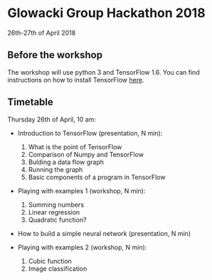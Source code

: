 # Glowacki Group Hackathon 2018

26th-27th of April 2018

## Before the workshop

The workshop will use python 3 and TensorFlow 1.6. You can find instructions on how to install TensorFlow [here](https://www.tensorflow.org/install/).

## Timetable

Thursday 26th of April, 10 am:

* Introduction to TensorFlow (presentation, N min):

    1. What is the point of TensorFlow
    2. Comparison of Numpy and TensorFlow
    3. Bulding a data flow graph
    4. Running the graph
    5. Basic components of a program in TensorFlow

* Playing with examples 1 (workshop, N min):

    1. Summing numbers
    2. Linear regression
    3. Quadratic function?

* How to build a simple neural network (presentation, N min)

* Playing with examples 2 (workshop, N min):

    1. Cubic function
    2. Image classification

